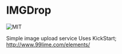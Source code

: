 # IMGDrop
![MIT](https://img.shields.io/badge/license-MIT-blue.svg)

Simple image upload service
Uses KickStart; http://www.99lime.com/elements/
